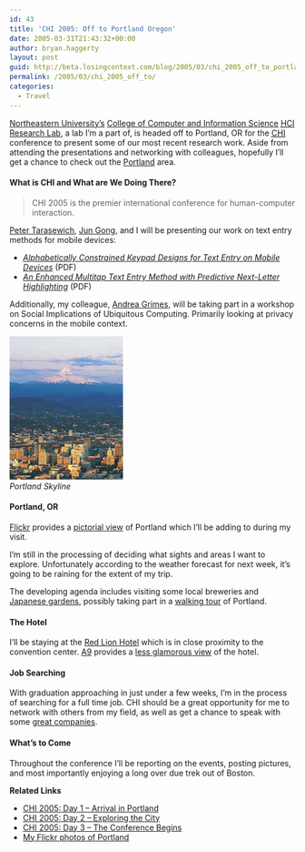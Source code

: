 ```yaml
---
id: 43
title: 'CHI 2005: Off to Portland Oregon'
date: 2005-03-31T21:43:32+00:00
author: bryan.haggerty
layout: post
guid: http://beta.losingcontext.com/blog/2005/03/chi_2005_off_to_portland_oregon.php
permalink: /2005/03/chi_2005_off_to/
categories:
  - Travel
---
```

[Northeastern University&#8217;s](http://www.neu.edu) [College of Computer and Information Science](http://www.ccs.neu.edu) [<acronym title="Human-Computer Interaction">HCI</acronym> Research Lab](http://www.ccs.neu.edu/research/hci/), a lab I&#8217;m a part of, is headed off to Portland, OR for the [<acronym title="Computer-Human Interaction">CHI</acronym>](http://www.chi2005.org) conference to present some of our most recent research work. Aside from attending the presentations and networking with colleagues, hopefully I&#8217;ll get a chance to check out the [Portland](http://www.travelportland.com/) area.

#### What is CHI and What are We Doing There?

<blockquote cite="http://www.chi2005.org/">
  <p>
    CHI 2005 is the premier international conference for human-computer interaction.
  </p>
</blockquote>

[Peter Tarasewich](http://www.ccs.neu.edu/home/tarase/), [Jun Gong](http://www.ccs.neu.edu/home/gjoliver/), and I will be presenting our work on text entry methods for mobile devices:

  * [_Alphabetically Constrained Keypad Designs for Text Entry on Mobile Devices_](http://www.ccs.neu.edu/home/tarase/p109Gong.pdf "Download the paper in PDF format") (PDF)
  * [_An Enhanced Multitap Text Entry Method with Predictive Next-Letter Highlighting_](http://www.ccs.neu.edu/home/tarase/lbr278-gong.pdf "Download the paper in PDF format") (PDF)

Additionally, my colleague, [Andrea Grimes](http://www.ccs.neu.edu/home/agrimes/), will be taking part in a workshop on Social Implications of Ubiquitous Computing. Primarily looking at privacy concerns in the mobile context.

<p class="figure-right">
  <img src="/blog/wp-content/uploads/legacy/chi05-portland-skyline.jpg" alt="Portland's Skyline" height="252" width="200" /><br /> <em>Portland Skyline</em>
</p>

#### Portland, OR

[Flickr](http://www.flickr.com) provides a [pictorial view](http://www.flickr.com/photos/tags/portland/) of Portland which I&#8217;ll be adding to during my visit.

I&#8217;m still in the processing of deciding what sights and areas I want to explore. Unfortunately according to the weather forecast for next week, it&#8217;s going to be raining for the extent of my trip.

The developing agenda includes visiting some local breweries and [Japanese gardens](http://www.japanesegarden.com/), possibly taking part in a [walking tour](http://www.portlandwalkingtours.com/) of Portland.

#### The Hotel

I&#8217;ll be staying at the [Red Lion Hotel](http://www.redlion.com/WHC/Hotels/ShowHotel.asp?ID=187) which is in close proximity to the convention center. [A9](http://www.a9.com) provides a [less glamorous view](http://www.amazon.com/gp/yp/B0004QNNOA/104-3538773-4900768?%5Fencoding=UTF8&node=3999141) of the hotel.

#### Job Searching

With graduation approaching in just under a few weeks, I&#8217;m in the process of searching for a full time job. CHI should be a great opportunity for me to network with others from my field, as well as get a chance to speak with some [great companies](http://www.chi2005.org/geninfo/recruiting.html "See what companies will be recruiting at CHI").

#### What&#8217;s to Come

Throughout the conference I&#8217;ll be reporting on the events, posting pictures, and most importantly enjoying a long over due trek out of Boston.

<p id="related-links">
  <strong>Related Links</strong>
</p>

  * [CHI 2005: Day 1 &#8211; Arrival in Portland](/blog/2005/04/chi_2005_day_1.php)
  * [CHI 2005: Day 2 &#8211; Exploring the City](/blog/2005/04/chi_2005_day_2.php)
  * [CHI 2005: Day 3 &#8211; The Conference Begins](/blog/2005/04/chi_2005_day_3.php)
  * [My Flickr photos of Portland](http://www.flickr.com/photos/bhaggs/tags/portland/)